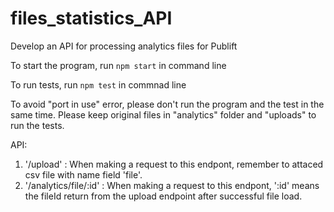 # files_statistics_API

Develop an API for processing analytics files for Publift

To start the program, run `npm start` in command line

To run tests, run `npm test` in commnad line

To avoid "port in use" error, please don't run the program and the test in the same time. Please keep original files in "analytics" folder and "uploads" to run the tests.

API:

1.  '/upload' : When making a request to this endpont, remember to attaced csv file with name field 'file'.
2.  '/analytics/file/:id' : When making a request to this endpont, ':id' means the fileId return from the upload endpoint after successful file load.
